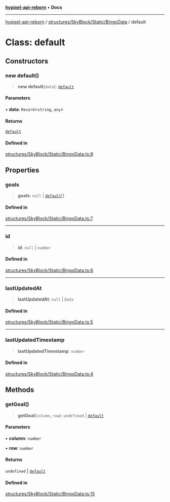 [**hypixel-api-reborn**](../../../../../README.md) • **Docs**

***

[hypixel-api-reborn](../../../../../modules.md) / [structures/SkyBlock/Static/BingoData](../README.md) / default

# Class: default

## Constructors

### new default()

> **new default**(`data`): [`default`](default.md)

#### Parameters

• **data**: `Record`\<`string`, `any`\>

#### Returns

[`default`](default.md)

#### Defined in

[structures/SkyBlock/Static/BingoData.ts:8](https://github.com/Kathund/REBORN-docs-TEST/blob/226e7f6a62bb6bca87ef0828ac84e9098d59f860/src/structures/SkyBlock/Static/BingoData.ts#L8)

## Properties

### goals

> **goals**: `null` \| [`default`](../../Bingo/classes/default.md)[]

#### Defined in

[structures/SkyBlock/Static/BingoData.ts:7](https://github.com/Kathund/REBORN-docs-TEST/blob/226e7f6a62bb6bca87ef0828ac84e9098d59f860/src/structures/SkyBlock/Static/BingoData.ts#L7)

***

### id

> **id**: `null` \| `number`

#### Defined in

[structures/SkyBlock/Static/BingoData.ts:6](https://github.com/Kathund/REBORN-docs-TEST/blob/226e7f6a62bb6bca87ef0828ac84e9098d59f860/src/structures/SkyBlock/Static/BingoData.ts#L6)

***

### lastUpdatedAt

> **lastUpdatedAt**: `null` \| `Date`

#### Defined in

[structures/SkyBlock/Static/BingoData.ts:5](https://github.com/Kathund/REBORN-docs-TEST/blob/226e7f6a62bb6bca87ef0828ac84e9098d59f860/src/structures/SkyBlock/Static/BingoData.ts#L5)

***

### lastUpdatedTimestamp

> **lastUpdatedTimestamp**: `number`

#### Defined in

[structures/SkyBlock/Static/BingoData.ts:4](https://github.com/Kathund/REBORN-docs-TEST/blob/226e7f6a62bb6bca87ef0828ac84e9098d59f860/src/structures/SkyBlock/Static/BingoData.ts#L4)

## Methods

### getGoal()

> **getGoal**(`column`, `row`): `undefined` \| [`default`](../../Bingo/classes/default.md)

#### Parameters

• **column**: `number`

• **row**: `number`

#### Returns

`undefined` \| [`default`](../../Bingo/classes/default.md)

#### Defined in

[structures/SkyBlock/Static/BingoData.ts:15](https://github.com/Kathund/REBORN-docs-TEST/blob/226e7f6a62bb6bca87ef0828ac84e9098d59f860/src/structures/SkyBlock/Static/BingoData.ts#L15)
